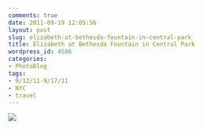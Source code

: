 ```yaml
---
comments: true
date: 2011-09-19 12:05:56
layout: post
slug: elizabeth-at-bethesda-fountain-in-central-park
title: Elizabeth at Bethesda Fountain in Central Park
wordpress_id: 4586
categories:
- PhotoBlog
tags:
- 9/12/11-9/17/11
- NYC
- travel
---
```


![](http://ryanfitzer.com/main/wp-content/uploads/2011/09/2011-09-16-at-09-30-25.jpg)
